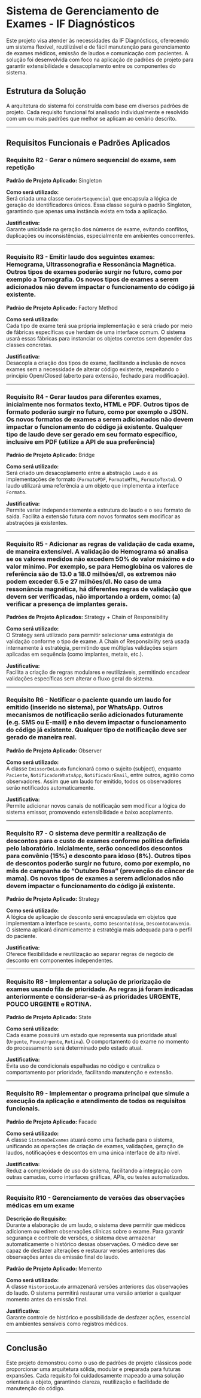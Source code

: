 # Sistema de Gerenciamento de Exames - IF Diagnósticos

Este projeto visa atender às necessidades da IF Diagnósticos, oferecendo um sistema flexível, reutilizável e de fácil manutenção para gerenciamento de exames médicos, emissão de laudos e comunicação com pacientes. A solução foi desenvolvida com foco na aplicação de padrões de projeto para garantir extensibilidade e desacoplamento entre os componentes do sistema.

## Estrutura da Solução

A arquitetura do sistema foi construída com base em diversos padrões de projeto. Cada requisito funcional foi analisado individualmente e resolvido com um ou mais padrões que melhor se aplicam ao cenário descrito.

---

## Requisitos Funcionais e Padrões Aplicados

### Requisito R2 - Gerar o número sequencial do exame, sem repetição

**Padrão de Projeto Aplicado:** Singleton

**Como será utilizado:**  
Será criada uma classe `GeradorSequencial` que encapsula a lógica de geração de identificadores únicos. Essa classe seguirá o padrão Singleton, garantindo que apenas uma instância exista em toda a aplicação.

**Justificativa:**  
Garante unicidade na geração dos números de exame, evitando conflitos, duplicações ou inconsistências, especialmente em ambientes concorrentes.

---

### Requisito R3 - Emitir laudo dos seguintes exames: Hemograma, Ultrassonografia e Ressonância Magnética. Outros tipos de exames poderão surgir no futuro, como por exemplo a Tomografia. Os novos tipos de exames a serem adicionados não devem impactar o funcionamento do código já existente.

**Padrão de Projeto Aplicado:** Factory Method

**Como será utilizado:**  
Cada tipo de exame terá sua própria implementação e será criado por meio de fábricas específicas que herdam de uma interface comum. O sistema usará essas fábricas para instanciar os objetos corretos sem depender das classes concretas.

**Justificativa:**  
Desacopla a criação dos tipos de exame, facilitando a inclusão de novos exames sem a necessidade de alterar código existente, respeitando o princípio Open/Closed (aberto para extensão, fechado para modificação).

---

### Requisito R4 - Gerar laudos para diferentes exames, inicialmente nos formatos texto, HTML e PDF. Outros tipos de formato poderão surgir no futuro, como por exemplo o JSON. Os novos formatos de exames a serem adicionados não devem impactar o funcionamento do código já existente. Qualquer tipo de laudo deve ser gerado em seu formato específico, inclusive em PDF (utilize a API de sua preferência)

**Padrão de Projeto Aplicado:** Bridge

**Como será utilizado:**  
Será criado um desacoplamento entre a abstração `Laudo` e as implementações de formato (`FormatoPDF`, `FormatoHTML`, `FormatoTexto`). O laudo utilizará uma referência a um objeto que implementa a interface `Formato`.

**Justificativa:**  
Permite variar independentemente a estrutura do laudo e o seu formato de saída. Facilita a extensão futura com novos formatos sem modificar as abstrações já existentes.

---

### Requisito R5 - Adicionar as regras de validação de cada exame, de maneira extensível. A validação do Hemograma só analisa se os valores medidos não excedem 50% do valor máximo e do valor mínimo. Por exemplo, se para Hemoglobina os valores de referência são de 13.0 a 18.0 milhões/dl, os extremos não podem exceder 6.5 e 27 milhões/dl. No caso de uma ressonância magnética, há diferentes regras de validação que devem ser verificadas, não importando a ordem, como: (a) verificar a presença de implantes gerais.

**Padrões de Projeto Aplicados:** Strategy + Chain of Responsibility

**Como será utilizado:**  
O Strategy será utilizado para permitir selecionar uma estratégia de validação conforme o tipo de exame. A Chain of Responsibility será usada internamente à estratégia, permitindo que múltiplas validações sejam aplicadas em sequência (como implantes, metais, etc.).

**Justificativa:**  
Facilita a criação de regras modulares e reutilizáveis, permitindo encadear validações específicas sem alterar o fluxo geral do sistema.

---

### Requisito R6 - Notificar o paciente quando um laudo for emitido (inserido no sistema), por WhatsApp. Outros mecanismos de notificação serão adicionados futuramente (e.g. SMS ou E-mail) e não devem impactar o funcionamento do código já existente. Qualquer tipo de notificação deve ser gerado de maneira real.

**Padrão de Projeto Aplicado:** Observer

**Como será utilizado:**  
A classe `EmissorDeLaudo` funcionará como o sujeito (subject), enquanto `Paciente`, `NotificadorWhatsApp`, `NotificadorEmail`, entre outros, agirão como observadores. Assim que um laudo for emitido, todos os observadores serão notificados automaticamente.

**Justificativa:**  
Permite adicionar novos canais de notificação sem modificar a lógica do sistema emissor, promovendo extensibilidade e baixo acoplamento.

---

### Requisito R7 - O sistema deve permitir a realização de descontos para o custo de exames conforme política definida pelo laboratório. Inicialmente, serão concedidos descontos para convênio (15%) e desconto para idoso (8%). Outros tipos de descontos poderão surgir no futuro, como por exemplo, no mês de campanha do “Outubro Rosa” (prevenção de câncer de mama). Os novos tipos de exames a serem adicionados não devem impactar o funcionamento do código já existente.

**Padrão de Projeto Aplicado:** Strategy

**Como será utilizado:**  
A lógica de aplicação de desconto será encapsulada em objetos que implementam a interface `Desconto`, como `DescontoIdoso`, `DescontoConvenio`. O sistema aplicará dinamicamente a estratégia mais adequada para o perfil do paciente.

**Justificativa:**  
Oferece flexibilidade e reutilização ao separar regras de negócio de desconto em componentes independentes.

---

### Requisito R8 - Implementar a solução de priorização de exames usando fila de prioridade. As regras já foram indicadas anteriormente e considerar-se-á as prioridades URGENTE, POUCO URGENTE e ROTINA.

**Padrão de Projeto Aplicado:** State

**Como será utilizado:**  
Cada exame possuirá um estado que representa sua prioridade atual (`Urgente`, `PoucoUrgente`, `Rotina`). O comportamento do exame no momento do processamento será determinado pelo estado atual.

**Justificativa:**  
Evita uso de condicionais espalhadas no código e centraliza o comportamento por prioridade, facilitando manutenção e extensão.

---

### Requisito R9 - Implementar o programa principal que simule a execução da aplicação e atendimento de todos os requisitos funcionais.

**Padrão de Projeto Aplicado:** Facade

**Como será utilizado:**  
A classe `SistemaDeExames` atuará como uma fachada para o sistema, unificando as operações de criação de exames, validações, geração de laudos, notificações e descontos em uma única interface de alto nível.

**Justificativa:**  
Reduz a complexidade de uso do sistema, facilitando a integração com outras camadas, como interfaces gráficas, APIs, ou testes automatizados.

---

### Requisito R10 - Gerenciamento de versões das observações médicas em um exame

**Descrição do Requisito:**  
Durante a elaboração de um laudo, o sistema deve permitir que médicos adicionem ou editem observações clínicas sobre o exame. Para garantir segurança e controle de versões, o sistema deve armazenar automaticamente o histórico dessas observações. O médico deve ser capaz de desfazer alterações e restaurar versões anteriores das observações antes da emissão final do laudo.

**Padrão de Projeto Aplicado:** Memento

**Como será utilizado:**  
A classe `HistoricoLaudo` armazenará versões anteriores das observações do laudo. O sistema permitirá restaurar uma versão anterior a qualquer momento antes da emissão final.

**Justificativa:**  
Garante controle de histórico e possibilidade de desfazer ações, essencial em ambientes sensíveis como registros médicos.

---

## Conclusão

Este projeto demonstrou como o uso de padrões de projeto clássicos pode proporcionar uma arquitetura sólida, modular e preparada para futuras expansões. Cada requisito foi cuidadosamente mapeado a uma solução orientada a objeto, garantindo clareza, reutilização e facilidade de manutenção do código.

